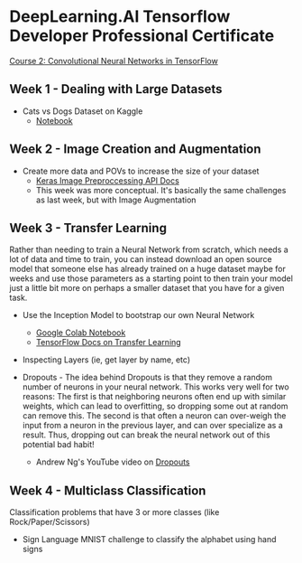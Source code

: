 # DeepLearning.AI Tensorflow Developer Professional Certificate
[Course 2: Convolutional Neural Networks in TensorFlow](https://www.coursera.org/learn/convolutional-neural-networks-tensorflow/lecture/nw4f6/introduction-a-conversation-with-andrew-ng)

## Week 1 - Dealing with Large Datasets

* Cats vs Dogs Dataset on Kaggle
    * [Notebook](https://colab.research.google.com/github/lmoroney/dlaicourse/blob/master/Course%202%20-%20Part%202%20-%20Lesson%202%20-%20Notebook.ipynb)

## Week 2 - Image Creation and Augmentation

* Create more data and POVs to increase the size of your dataset
    * [Keras Image Preproccessing API Docs](https://keras.io/preprocessing/image/)
    * This week was more conceptual. It's basically the same challenges as last week, but with Image Augmentation


## Week 3 - Transfer Learning

Rather than needing to train a Neural Network from scratch, which needs a lot of data and time to train, you can instead download an open source model that someone else has already trained on a huge dataset maybe for weeks and use those parameters as a starting point to then train your model just a little bit more on perhaps a smaller dataset that you have for a given task.

* Use the Inception Model to bootstrap our own Neural Network
    * [Google Colab Notebook](https://colab.research.google.com/github/lmoroney/dlaicourse/blob/master/Course%202%20-%20Part%206%20-%20Lesson%203%20-%20Notebook.ipynb)
    * [TensorFlow Docs on Transfer Learning](https://www.tensorflow.org/tutorials/images/transfer_learning)

* Inspecting Layers (ie, get layer by name, etc)
* Dropouts - The idea behind Dropouts is that they remove a random number of neurons in your neural network. This works very well for two reasons: The first is that neighboring neurons often end up with similar weights, which can lead to overfitting, so dropping some out at random can remove this. The second is that often a neuron can over-weigh the input from a neuron in the previous layer, and can over specialize as a result. Thus, dropping out can break the neural network out of this potential bad habit!
    * Andrew Ng's YouTube video on [Dropouts](https://www.youtube.com/watch?v=ARq74QuavAo)


## Week 4 - Multiclass Classification

Classification problems that have 3 or more classes (like Rock/Paper/Scissors)

* Sign Language MNIST challenge to classify the alphabet using hand signs
